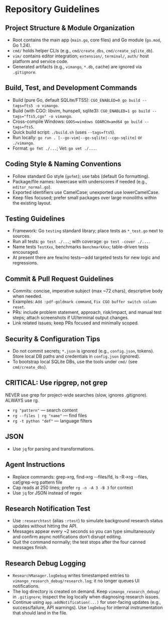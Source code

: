 # Repository Guidelines

## Project Structure & Module Organization
- Root contains the main app (`main.go`, core files) and Go module (`go.mod`, Go 1.24).
- `cmd/` holds helper CLIs (e.g., `cmd/create_dbs`, `cmd/create_sqlite_db`).
- `vim/` contains editor integration; `extension/`, `terminal/`, `auth/` host platform and service code.
- Generated artifacts (e.g., `vimango`, `*.db`, cache) are ignored via `.gitignore`.

## Build, Test, and Development Commands
- Build (pure Go, default SQLite/FTS5): `CGO_ENABLED=0 go build --tags=fts5 -o vimango`.
- Build (with CGO: libvim, hunspell, sqlite3): `CGO_ENABLED=1 go build --tags="fts5,cgo" -o vimango`.
- Cross-compile Windows: `GOOS=windows GOARCH=amd64 go build --tags=fts5`.
- Quick build script: `./build.sh` (uses `--tags=fts5`).
- Run locally: `go run . [--go-vim|--go-sqlite|--cgo-sqlite]` or `./vimango`.
- Format: `go fmt ./...`; Vet: `go vet ./...`.

## Coding Style & Naming Conventions
- Follow standard Go style (`gofmt`); use tabs (default Go formatting).
- Package/file names: lowercase with underscores if needed (e.g., `editor_normal.go`).
- Exported identifiers use CamelCase; unexported use lowerCamelCase.
- Keep files focused; prefer small packages over large monoliths within the existing layout.

## Testing Guidelines
- Framework: Go `testing` standard library; place tests as `*_test.go` next to sources.
- Run all tests: `go test ./...`; with coverage: `go test -cover ./...`.
- Name tests `TestXxx`, benchmarks `BenchmarkXxx`; table-driven tests encouraged.
- At present there are few/no tests—add targeted tests for new logic and regressions.

## Commit & Pull Request Guidelines
- Commits: concise, imperative subject (max ~72 chars), descriptive body when needed.
- Examples: `Add :pdf-goldmark command`, `Fix CGO buffer switch column reset`.
- PRs: include problem statement, approach, risk/impact, and manual test steps; attach screenshots if UI/terminal output changes.
- Link related issues; keep PRs focused and minimally scoped.

## Security & Configuration Tips
- Do not commit secrets; `*.json` is ignored (e.g., `config.json`, tokens). Store local DB paths and credentials in `config.json` (ignored).
- To bootstrap local SQLite DBs, use the tools under `cmd/` (see `cmd/create_dbs`).

## CRITICAL: Use ripgrep, not grep

NEVER use grep for project-wide searches (slow, ignores .gitignore). ALWAYS use rg.

- `rg "pattern"` — search content
- `rg --files | rg "name"` — find files
- `rg -t python "def"` — language filters

## JSON

- Use `jq` for parsing and transformations.

## Agent Instructions

- Replace commands: grep→rg, find→rg --files/fd, ls -R→rg --files, cat|grep→rg pattern file
- Cap reads at 250 lines; prefer `rg -n -A 3 -B 3` for context
- Use `jq` for JSON instead of regex

## Research Notification Test

- Use `:researchtest` (alias `:rtest`) to simulate background research status updates without hitting the API.
- Messages appear every ~2 seconds so you can type simultaneously and confirm async notifications don’t disrupt editing.
- Quit the command normally; the test stops after the four canned messages finish.

## Research Debug Logging

- `ResearchManager.logDebug` writes timestamped entries to `vimango_research_debug/research.log`; it no longer queues UI notifications.
- The log directory is created on demand. Keep `vimango_research_debug/` in `.gitignore`; inspect the log locally when diagnosing research issues.
- Continue using `app.addNotification(...)` for user-facing updates (e.g., success/failure, API warnings). Use `logDebug` for internal instrumentation that should land in the file.
